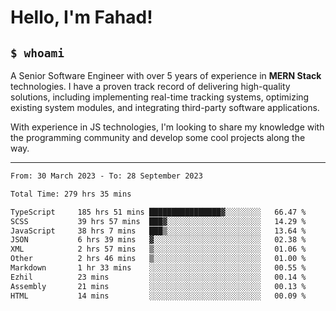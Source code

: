<h1>Hello, I'm Fahad!</h1>

<h2><code>$ whoami</code></h2>

A Senior Software Engineer with over 5 years of experience in **MERN Stack** technologies. I have a proven track record of delivering high-quality solutions, including implementing real-time tracking systems, optimizing existing system modules, and integrating third-party software applications.

With experience in JS technologies, I'm looking to share my knowledge with the programming community and develop some cool projects along the way.

---

<!--START_SECTION:waka-->

```txt
From: 30 March 2023 - To: 28 September 2023

Total Time: 279 hrs 35 mins

TypeScript     185 hrs 51 mins ████████████████▓░░░░░░░░   66.47 %
SCSS           39 hrs 57 mins  ███▓░░░░░░░░░░░░░░░░░░░░░   14.29 %
JavaScript     38 hrs 7 mins   ███▒░░░░░░░░░░░░░░░░░░░░░   13.64 %
JSON           6 hrs 39 mins   ▓░░░░░░░░░░░░░░░░░░░░░░░░   02.38 %
XML            2 hrs 57 mins   ▒░░░░░░░░░░░░░░░░░░░░░░░░   01.06 %
Other          2 hrs 46 mins   ▒░░░░░░░░░░░░░░░░░░░░░░░░   01.00 %
Markdown       1 hr 33 mins    ░░░░░░░░░░░░░░░░░░░░░░░░░   00.55 %
Ezhil          23 mins         ░░░░░░░░░░░░░░░░░░░░░░░░░   00.14 %
Assembly       21 mins         ░░░░░░░░░░░░░░░░░░░░░░░░░   00.13 %
HTML           14 mins         ░░░░░░░░░░░░░░░░░░░░░░░░░   00.09 %
```

<!--END_SECTION:waka-->

<!--
**heyFahad/heyFahad** is a ✨ _special_ ✨ repository because its `README.md` (this file) appears on your GitHub profile.

Here are some ideas to get you started:

- 🔭 I’m currently working on ...
- 🌱 I’m currently learning ...
- 👯 I’m looking to collaborate on ...
- 🤔 I’m looking for help with ...
- 💬 Ask me about ...
- 📫 How to reach me: ...
- 😄 Pronouns: ...
- ⚡ Fun fact: ...
-->
